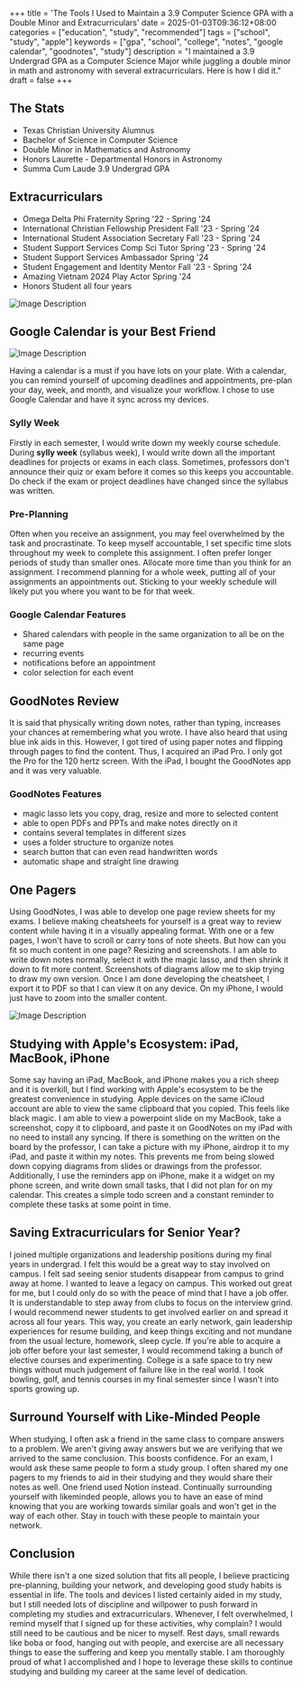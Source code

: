 +++
title = 'The Tools I Used to Maintain a 3.9 Computer Science GPA with a Double Minor and Extracurriculars'
date = 2025-01-03T09:36:12+08:00
categories = ["education", "study", "recommended"]
tags = ["school", "study", "apple"]
keywords = ["gpa", "school", "college", "notes", "google calendar", "goodnotes", "study"]
description = "I maintained a 3.9 Undergrad GPA as a Computer Science Major while juggling a double minor in math and astronomy with several extracurriculars. Here is how I did it."
draft = false
+++

## The Stats

- Texas Christian University Alumnus
- Bachelor of Science in Computer Science
- Double Minor in Mathematics and Astronomy
- Honors Laurette - Departmental Honors in Astronomy
- Summa Cum Laude 3.9 Undergrad GPA

## Extracurriculars

- Omega Delta Phi Fraternity Spring '22 - Spring '24
- International Christian Fellowship President Fall '23 - Spring '24
- International Student Association Secretary Fall '23 - Spring '24
- Student Support Services Comp Sci Tutor Spring '23 - Spring '24
- Student Support Services Ambassador Spring '24
- Student Engagement and Identity Mentor  Fall '23 - Spring '24
- Amazing Vietnam 2024 Play Actor Spring '24
- Honors Student all four years

![Image Description](/images/symposium.png)


## Google Calendar is your Best Friend

![Image Description](/images/googlecalendarshot.png)

Having a calendar is a must if you have lots on your plate. With a calendar, you can remind yourself of upcoming deadlines and appointments, pre-plan your day, week, and month, and visualize your workflow. I chose to use Google Calendar and have it sync across my devices. 
### Sylly Week

Firstly in each semester, I would write down my weekly course schedule. During **sylly week** (syllabus week), I would write down all the important deadlines for projects or exams in each class. Sometimes, professors don't announce their quiz or exam before it comes so this keeps you accountable. Do check if the exam or project deadlines have changed since the syllabus was written. 

### Pre-Planning

Often when you receive an assignment, you may feel overwhelmed by the task and procrastinate. To keep myself accountable, I set specific time slots throughout my week to complete this assignment. I often prefer longer periods of study than smaller ones. Allocate more time than you think for an assignment. I recommend planning for a whole week, putting all of your assignments an appointments out. Sticking to your weekly schedule will likely put you where you want to be for that week.

### Google Calendar Features
- Shared calendars with people in the same organization to all be on the same page
- recurring events
- notifications before an appointment
- color selection for each event

## GoodNotes Review

It is said that physically writing down notes, rather than typing, increases your chances at remembering what you wrote. I have also heard that using blue ink aids in this. However, I got tired of using paper notes and flipping through pages to find the content. Thus, I acquired an iPad Pro. I only got the Pro for the 120 hertz screen. With the iPad, I bought the GoodNotes app and it was very valuable.

### GoodNotes Features

- magic lasso lets you copy, drag, resize and more to selected content
- able to open PDFs and PPTs and make notes directly on it
- contains several templates in different sizes
- uses a folder structure to organize notes
- search button that can even read handwritten words
- automatic shape and straight line drawing

## One Pagers

Using GoodNotes, I was able to develop one page review sheets for my exams. I believe making cheatsheets for yourself is a great way to review content while having it in a visually appealing format. With one or a few pages, I won't have to scroll or carry tons of note sheets. But how can you fit so much content in one page? Resizing and screenshots. I am able to write down notes normally, select it with the magic lasso, and then shrink it down to fit more content. Screenshots of diagrams allow me to skip trying to draw my own version. Once I am done developing the cheatsheet, I export it to PDF so that I can view it on any device. On my iPhone, I would just have to zoom into the smaller content.

![Image Description](/images/onepagernotes.png)
## Studying with Apple's Ecosystem: iPad, MacBook, iPhone

Some say having an iPad, MacBook, and iPhone makes you a rich sheep and it is overkill, but I find working with Apple's ecosystem to be the greatest convenience in studying. Apple devices on the same iCloud account are able to view the same clipboard that you copied. This feels like black magic. I am able to view a powerpoint slide on my MacBook, take a screenshot, copy it to clipboard, and paste it on GoodNotes on my iPad with no need to install any syncing. If there is something on the written on the board by the professor, I can take a picture with my iPhone, airdrop it to my iPad, and paste it within my notes. This prevents me from being slowed down copying diagrams from slides or drawings from the professor. Additionally, I use the reminders app on iPhone, make it a widget on my phone screen, and write down small tasks, that I did not plan for on my calendar. This creates a simple todo screen and a constant reminder to complete these tasks at some point in time. 

## Saving Extracurriculars for Senior Year?

I joined multiple organizations and leadership positions during my final years in undergrad. I felt this would be a great way to stay involved on campus. I felt sad seeing senior students disappear from campus to grind away at home. I wanted to leave a legacy on campus. This worked out great for me, but I could only do so with the peace of mind that I have a job offer. It is understandable to step away from clubs to focus on the interview grind. I would recommend newer students to get involved earlier on and spread it across all four years. This way, you create an early network, gain leadership experiences for resume building, and keep things exciting and not mundane from the usual lecture, homework, sleep cycle. If you're able to acquire a job offer before your last semester, I would recommend taking a bunch of elective courses and experimenting. College is a safe space to try new things without much judgement of failure like in the real world. I took bowling, golf, and tennis courses in my final semester since I wasn't into sports growing up. 

## Surround Yourself with Like-Minded People

When studying, I often ask a friend in the same class to compare answers to a problem. We aren't giving away answers but we are verifying that we arrived to the same conclusion. This boosts confidence. For an exam, I would ask these same people to form a study group. I often shared my one pagers to my friends to aid in their studying and they would share their notes as well. One friend used Notion instead. Continually surrounding yourself with likeminded people, allows you to have an ease of mind knowing that you are working towards similar goals and won't get in the way of each other. Stay in touch with these people to maintain your network.

## Conclusion

While there isn't a one sized solution that fits all people, I believe practicing pre-planning, building your network, and developing good study habits is essential in life. The tools and devices I listed certainly aided in my study, but I still needed lots of discipline and willpower to push forward in completing my studies and extracurriculars. Whenever, I felt overwhelmed, I remind myself that I signed up for these activities, why complain? I would still need to be cautious and be nicer to myself. Rest days, small rewards like boba or food, hanging out with people, and exercise are all necessary things to ease the suffering and keep you mentally stable. I am thoroughly proud of what I accomplished and I hope to leverage these skills to continue studying and building my career at the same level of dedication. 


